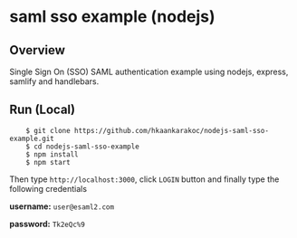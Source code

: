 # saml sso example (nodejs)

## Overview

Single Sign On (SSO) SAML authentication example using nodejs, express, samlify and handlebars.

## Run (Local)

```
    $ git clone https://github.com/hkaankarakoc/nodejs-saml-sso-example.git
    $ cd nodejs-saml-sso-example
    $ npm install
    $ npm start
```

Then type `http://localhost:3000`, click `LOGIN` button and finally type the following credentials

**username:** `user@esaml2.com`

**password:** `Tk2eQc%9`
